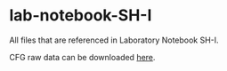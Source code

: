 # lab-notebook-SH-I

All files that are referenced in Laboratory Notebook SH-I.

CFG raw data can be downloaded [here](https://drive.google.com/drive/folders/1vnQsgsB0Iv1wKDhFzHuAEhz78P1OTkrS?usp=sharing).
